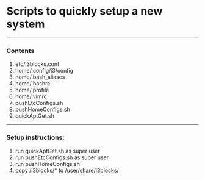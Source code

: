 # Scripts to quickly setup a new system

---
### Contents
1. etc/i3blocks.conf 
1. home/.config/i3/config
1. home/.bash_aliases
1. home/.bashrc
1. home/.profile
1. home/.vimrc
1. pushEtcConfigs.sh 
1. pushHomeConfigs.sh
1. quickAptGet.sh

---
### Setup instructions:
1. run quickAptGet.sh as super user
1. run pushEtcConfigs.sh as super user
1. run pushHomeConfigs.sh
1. copy /i3blocks/* to /user/share/i3blocks/ 
